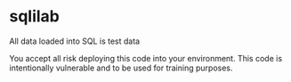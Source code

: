 # sqlilab

All data loaded into SQL is test data

You accept all risk deploying this code into your environment. This code is intentionally vulnerable and to be used for training purposes.
